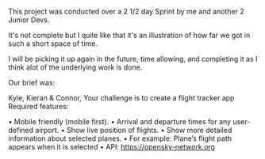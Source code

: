 This project was conducted over a 2 1/2 day Sprint by me and another 2 Junior Devs. 

It's not complete but I quite like that it's an illustration of how far we got in such a short space of time. 

I will be picking it up again in the future, time allowing, and completing it as I think alot of the underlying work is done.

Our brief was: 

Kyle, Kieran & Connor, Your challenge is to create a flight tracker app Required features: 

• Mobile friendly (mobile first). 
• Arrival and departure times for any user-defined airport. 
• Show live position of flights. 
• Show more detailed information about selected planes. 
• For example: Plane’s flight path appears when it is selected 
• API: https://opensky-network.org
